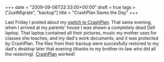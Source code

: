 +++
date = "2009-09-06T22:33:00+00:00"
draft = true
tags = ["JustMigrate", "backup"]
title = "CrashPlan Saves the Day"
+++
<p>Last Friday I posted about my <a href="http://dyve.posterous.com/crashplan-offsite-backup">switch to CrashPlan</a>. That same evening, when I arrived at my parents' house I was shown a completely dead Dell laptop. That laptop contained all their pictures, music my mother uses for classes she teaches, and my dad's work documents, and it was protected by CrashPlan. The files from their backup were succesfully restored to my dad's desktop later that evening (thanks to my brother-in-law who did all the restoring). <a href="http://www.crashplan.com">CrashPlan</a> worked!</p>
